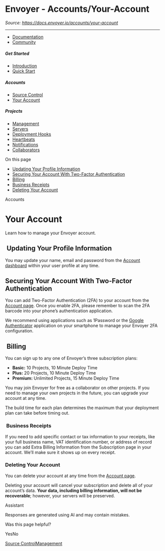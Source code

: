 # Envoyer - Accounts/Your-Account

*Source: https://docs.envoyer.io/accounts/your-account*

---

- [Documentation](/introduction)
- [Community](https://discord.com/invite/laravel)

##### Get Started

- [Introduction](/introduction)
- [Quick Start](/quick-start)

##### Accounts

- [Source Control](/accounts/source-control)
- [Your Account](/accounts/your-account)

##### Projects

- [Management](/projects/management)
- [Servers](/projects/servers)
- [Deployment Hooks](/projects/deployment-hooks)
- [Heartbeats](/projects/heartbeats)
- [Notifications](/projects/notifications)
- [Collaborators](/projects/collaborators)

On this page

- [Updating Your Profile Information](#updating-your-profile-information)
- [Securing Your Account With Two-Factor Authentication](#securing-your-account-with-two-factor-authentication)
- [Billing](#billing)
- [Business Receipts](#business-receipts)
- [Deleting Your Account](#deleting-your-account)

Accounts

# Your Account

Learn how to manage your Envoyer account.

## [​](#updating-your-profile-information) Updating Your Profile Information

You may update your name, email and password from the [Account dashboard](https://envoyer.io/user/profile#/account) within your user profile at any time.

## [​](#securing-your-account-with-two-factor-authentication) Securing Your Account With Two-Factor Authentication

You can add Two-Factor Authentication (2FA) to your account from the [Account page](https://envoyer.io/user/profile#/account). Once you enable 2FA, please remember to scan the 2FA barcode into your phone’s authentication application.

We recommend using applications such as 1Password or the [Google Authenticator](https://support.google.com/accounts/answer/1066447) application on your smartphone to manage your Envoyer 2FA configuration.

## [​](#billing) Billing

You can sign up to any one of Envoyer’s three subscription plans:

- **Basic:** 10 Projects, 10 Minute Deploy Time
- **Plus:** 20 Projects, 10 Minute Deploy Time
- **Premium:** Unlimited Projects, 15 Minute Deploy Time

You may join Envoyer for free as a collaborator on other projects. If you need to manage your own projects in the future, you can upgrade your account at any time.

The build time for each plan determines the maximum that your deployment plan can take before timing out.

### [​](#business-receipts) Business Receipts

If you need to add specific contact or tax information to your receipts, like your full business name, VAT identification number, or address of record you can add Extra Billing Information from the Subscription page in your account. We’ll make sure it shows up on every receipt.

### [​](#deleting-your-account) Deleting Your Account

You can delete your account at any time from the [Account page](https://envoyer.io/user/profile#/account).

Deleting your account will cancel your subscription and delete all of your account’s data. **Your data, including billing information, will not be recoverable**; however, your servers will be preserved.

Assistant

Responses are generated using AI and may contain mistakes.

Was this page helpful?

YesNo

[Source Control](/accounts/source-control)[Management](/projects/management)